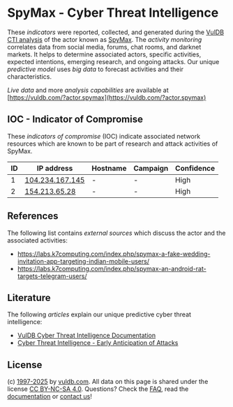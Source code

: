 # SpyMax - Cyber Threat Intelligence

These _indicators_ were reported, collected, and generated during the [VulDB CTI analysis](https://vuldb.com/?kb.cti) of the actor known as [SpyMax](https://vuldb.com/?actor.spymax). The _activity monitoring_ correlates data from social media, forums, chat rooms, and darknet markets. It helps to determine associated actors, specific activities, expected intentions, emerging research, and ongoing attacks. Our unique _predictive model_ uses _big data_ to forecast activities and their characteristics.

_Live data_ and more _analysis capabilities_ are available at [https://vuldb.com/?actor.spymax](https://vuldb.com/?actor.spymax)

## IOC - Indicator of Compromise

These _indicators of compromise_ (IOC) indicate associated network resources which are known to be part of research and attack activities of SpyMax.

ID | IP address | Hostname | Campaign | Confidence
-- | ---------- | -------- | -------- | ----------
1 | [104.234.167.145](https://vuldb.com/?ip.104.234.167.145) | - | - | High
2 | [154.213.65.28](https://vuldb.com/?ip.154.213.65.28) | - | - | High

## References

The following list contains _external sources_ which discuss the actor and the associated activities:

* https://labs.k7computing.com/index.php/spymax-a-fake-wedding-invitation-app-targeting-indian-mobile-users/
* https://labs.k7computing.com/index.php/spymax-an-android-rat-targets-telegram-users/

## Literature

The following _articles_ explain our unique predictive cyber threat intelligence:

* [VulDB Cyber Threat Intelligence Documentation](https://vuldb.com/?kb.cti)
* [Cyber Threat Intelligence - Early Anticipation of Attacks](https://www.scip.ch/en/?labs.20201022)

## License

(c) [1997-2025](https://vuldb.com/?kb.changelog) by [vuldb.com](https://vuldb.com/?kb.about). All data on this page is shared under the license [CC BY-NC-SA 4.0](https://creativecommons.org/licenses/by-nc-sa/4.0/). Questions? Check the [FAQ](https://vuldb.com/?kb.faq), read the [documentation](https://vuldb.com/?kb) or [contact us](https://vuldb.com/?contact)!
